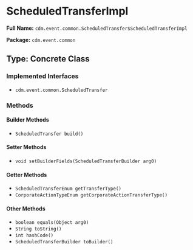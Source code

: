 # ScheduledTransferImpl

**Full Name:** `cdm.event.common.ScheduledTransfer$ScheduledTransferImpl`

**Package:** `cdm.event.common`

## Type: Concrete Class

### Implemented Interfaces

- `cdm.event.common.ScheduledTransfer`

### Methods

#### Builder Methods

- `ScheduledTransfer build()`

#### Setter Methods

- `void setBuilderFields(ScheduledTransferBuilder arg0)`

#### Getter Methods

- `ScheduledTransferEnum getTransferType()`
- `CorporateActionTypeEnum getCorporateActionTransferType()`

#### Other Methods

- `boolean equals(Object arg0)`
- `String toString()`
- `int hashCode()`
- `ScheduledTransferBuilder toBuilder()`

